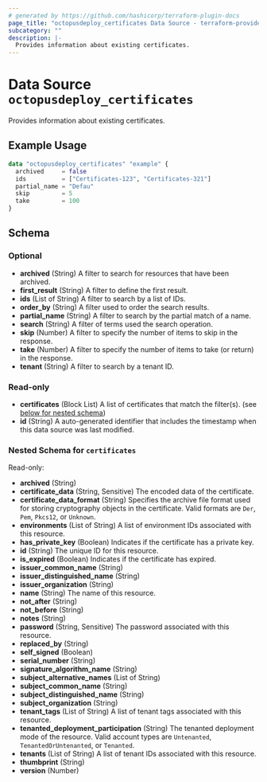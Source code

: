 ```yaml
---
# generated by https://github.com/hashicorp/terraform-plugin-docs
page_title: "octopusdeploy_certificates Data Source - terraform-provider-octopusdeploy"
subcategory: ""
description: |-
  Provides information about existing certificates.
---
```


# Data Source `octopusdeploy_certificates`

Provides information about existing certificates.

## Example Usage

```terraform
data "octopusdeploy_certificates" "example" {
  archived     = false
  ids          = ["Certificates-123", "Certificates-321"]
  partial_name = "Defau"
  skip         = 5
  take         = 100
}
```

<!-- schema generated by tfplugindocs -->
## Schema

### Optional

- **archived** (String) A filter to search for resources that have been archived.
- **first_result** (String) A filter to define the first result.
- **ids** (List of String) A filter to search by a list of IDs.
- **order_by** (String) A filter used to order the search results.
- **partial_name** (String) A filter to search by the partial match of a name.
- **search** (String) A filter of terms used the search operation.
- **skip** (Number) A filter to specify the number of items to skip in the response.
- **take** (Number) A filter to specify the number of items to take (or return) in the response.
- **tenant** (String) A filter to search by a tenant ID.

### Read-only

- **certificates** (Block List) A list of certificates that match the filter(s). (see [below for nested schema](#nestedblock--certificates))
- **id** (String) A auto-generated identifier that includes the timestamp when this data source was last modified.

<a id="nestedblock--certificates"></a>
### Nested Schema for `certificates`

Read-only:

- **archived** (String)
- **certificate_data** (String, Sensitive) The encoded data of the certificate.
- **certificate_data_format** (String) Specifies the archive file format used for storing cryptography objects in the certificate. Valid formats are `Der`, `Pem`, `Pkcs12`, or `Unknown`.
- **environments** (List of String) A list of environment IDs associated with this resource.
- **has_private_key** (Boolean) Indicates if the certificate has a private key.
- **id** (String) The unique ID for this resource.
- **is_expired** (Boolean) Indicates if the certificate has expired.
- **issuer_common_name** (String)
- **issuer_distinguished_name** (String)
- **issuer_organization** (String)
- **name** (String) The name of this resource.
- **not_after** (String)
- **not_before** (String)
- **notes** (String)
- **password** (String, Sensitive) The password associated with this resource.
- **replaced_by** (String)
- **self_signed** (Boolean)
- **serial_number** (String)
- **signature_algorithm_name** (String)
- **subject_alternative_names** (List of String)
- **subject_common_name** (String)
- **subject_distinguished_name** (String)
- **subject_organization** (String)
- **tenant_tags** (List of String) A list of tenant tags associated with this resource.
- **tenanted_deployment_participation** (String) The tenanted deployment mode of the resource. Valid account types are `Untenanted`, `TenantedOrUntenanted`, or `Tenanted`.
- **tenants** (List of String) A list of tenant IDs associated with this resource.
- **thumbprint** (String)
- **version** (Number)


